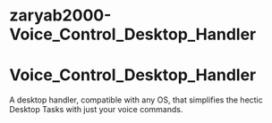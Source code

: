 
# zaryab2000-Voice_Control_Desktop_Handler

# Voice_Control_Desktop_Handler
A desktop handler, compatible with any OS, that simplifies the hectic Desktop Tasks with just your voice commands.
